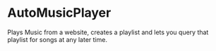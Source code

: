 # AutoMusicPlayer
Plays Music from a website, creates a playlist and lets you query that playlist for songs at any later time.
